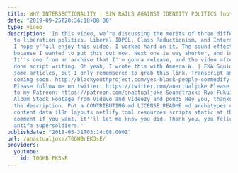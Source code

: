 ```yaml
---
title: WHY INTERSECTIONALITY | SJW RAILS AGAINST IDENTITY POLITICS [not clickbait]
date: "2019-09-25T20:36:18+08:00"
type: video
description: 'In this video, we’re discussing the merits of three different approaches
  to liberation politics. Liberal IDPOL, Class Reductionism, and Intersectional Socialism.
  I hope y''all enjoy this video. I worked hard on it. The sound effects are inconsistent,
  because I wanted to put this out now. Next one is way shorter, and is almost done.
  It''s one from an archive that I''m gonna release, and the video after that is almost
  done script writing. Oh yeah, I wrote this with Ameera W. | FKA Squid Kid I mentioned
  some articles, but I only remembered to grab this link. Transcript and other articles
  coming soon. http://blackyouthproject.com/yes-black-people-commodify-black-lives-matter-too-and-its-a-major-problem/
  Please follow me on twitter: https://twitter.com/anactualjoke Please also donate
  to my Patreon: https://patreon.com/anactualjoke Soundtrack: Ryo Fukui - Scenery
  Album Stock Footage from Videvo and Videezy and pond5 Hey you, thanks for reading
  the description. Put a CONTRIBUTING.md LICENSE README.md archetypes config.toml
  content data i18n layouts netlify.toml resources scripts static at the end of your
  comment if you want, it''ll let me know you did. Thank you, you fellow soros funded
  antifa supersoldiers.'
publishdate: "2018-05-31T03:14:08.000Z"
url: /anactualjoke/T0GHBrEK3sE/
providers:
  youtube:
    id: T0GHBrEK3sE
---
```

